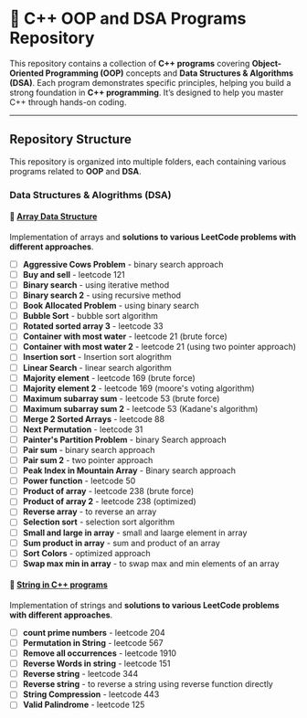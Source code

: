 # 🚀 C++ OOP and DSA Programs Repository  

This repository contains a collection of **C++ programs** covering **Object-Oriented Programming (OOP)** concepts and **Data Structures & Algorithms (DSA)**. Each program demonstrates specific principles, helping you build a strong foundation in **C++ programming**. It’s designed to help you master C++ through hands-on coding.

---

## Repository Structure

This repository is organized into multiple folders, each containing various programs related to **OOP** and **DSA**.

### Data Structures & Alogrithms (DSA)

#### 🔹 [Array Data Structure](./Array%20data%20structure/)  
Implementation of arrays and **solutions to various LeetCode problems with different approaches**.  

- [ ] **Aggressive Cows Problem** - binary search approach
- [ ] **Buy and sell** - leetcode 121
- [ ] **Binary search** - using iterative method
- [ ] **Binary search 2** - using recursive method
- [ ] **Book Allocated Problem** - using binary search
- [ ] **Bubble Sort** - bubble sort algorithm 
- [ ] **Rotated sorted array 3** - leetcode 33
- [ ] **Container with most water** - leetcode 21 (brute force)
- [ ] **Container with most water 2** - leetcode 21 (using two pointer approach)
- [ ] **Insertion sort** - Insertion sort alogrithm
- [ ] **Linear Search** - linear search algorithm
- [ ] **Majority element** - leetcode 169 (brute force)
- [ ] **Majority element 2** - leetcode 169 (moore's voting algorithm)
- [ ] **Maximum subarray sum** - leetcode 53 (brute force)
- [ ] **Maximum subarray sum 2** - leetcode 53 (Kadane's algorithm)
- [ ] **Merge 2 Sorted Arrays** - leetcode 88 
- [ ] **Next Permutation** - leetcode 31
- [ ] **Painter's Partition Problem** - binary Search approach
- [ ] **Pair sum** - binary search approach
- [ ] **Pair sum 2** - two pointer approach
- [ ] **Peak Index in Mountain Array** - Binary search approach
- [ ] **Power function** - leetcode 50
- [ ] **Product of array** - leetcode 238 (brute force)
- [ ] **Product of array 2** - leetcode 238 (optimized)
- [ ] **Reverse array** - to reverse an array
- [ ] **Selection sort** - selection sort algorithm
- [ ] **Small and large in array** - small and laarge element in array
- [ ] **Sum product in array** - sum and product of an array
- [ ] **Sort Colors** - optimized approach
- [ ] **Swap max min in array** - to swap max and min elements of an array

#### 🔹 [String in C++ programs](./Strings/)
Implementation of strings and **solutions to various LeetCode problems with different approaches**.  

- [ ] **count prime numbers** - leetcode 204
- [ ] **Permutation in String** - leetcode 567
- [ ] **Remove all occurrences** - leetcode 1910
- [ ] **Reverse Words in string** - leetcode 151
- [ ] **Reverse string** - leetcode 344
- [ ] **Reverse string** - to reverse a string using reverse function directly
- [ ] **String Compression** - leetcode 443
- [ ] **Valid Palindrome** - leetcode 125
